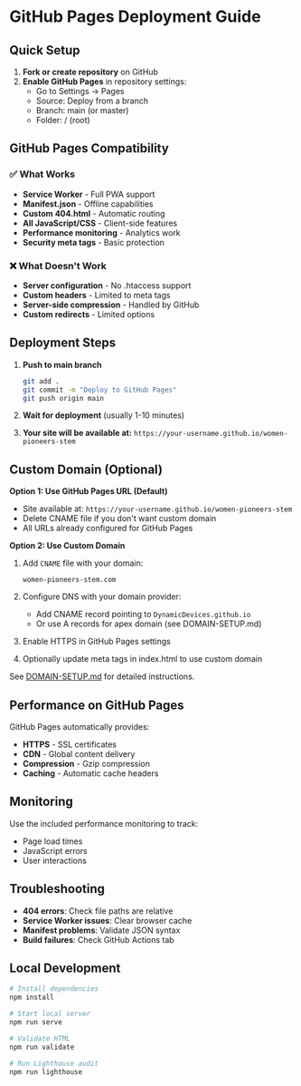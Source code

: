 # GitHub Pages Deployment Guide

## Quick Setup

1. **Fork or create repository** on GitHub
2. **Enable GitHub Pages** in repository settings:
   - Go to Settings → Pages
   - Source: Deploy from a branch
   - Branch: main (or master)
   - Folder: / (root)

## GitHub Pages Compatibility

### ✅ What Works
- **Service Worker** - Full PWA support
- **Manifest.json** - Offline capabilities
- **Custom 404.html** - Automatic routing
- **All JavaScript/CSS** - Client-side features
- **Performance monitoring** - Analytics work
- **Security meta tags** - Basic protection

### ❌ What Doesn't Work
- **Server configuration** - No .htaccess support
- **Custom headers** - Limited to meta tags
- **Server-side compression** - Handled by GitHub
- **Custom redirects** - Limited options

## Deployment Steps

1. **Push to main branch**
   ```bash
   git add .
   git commit -m "Deploy to GitHub Pages"
   git push origin main
   ```

2. **Wait for deployment** (usually 1-10 minutes)

3. **Your site will be available at:**
   `https://your-username.github.io/women-pioneers-stem`

## Custom Domain (Optional)

**Option 1: Use GitHub Pages URL (Default)**
- Site available at: `https://your-username.github.io/women-pioneers-stem`
- Delete CNAME file if you don't want custom domain
- All URLs already configured for GitHub Pages

**Option 2: Use Custom Domain**
1. Add `CNAME` file with your domain:
   ```
   women-pioneers-stem.com
   ```

2. Configure DNS with your domain provider:
   - Add CNAME record pointing to `DynamicDevices.github.io`
   - Or use A records for apex domain (see DOMAIN-SETUP.md)

3. Enable HTTPS in GitHub Pages settings

4. Optionally update meta tags in index.html to use custom domain

See [DOMAIN-SETUP.md](DOMAIN-SETUP.md) for detailed instructions.

## Performance on GitHub Pages

GitHub Pages automatically provides:
- **HTTPS** - SSL certificates
- **CDN** - Global content delivery
- **Compression** - Gzip compression
- **Caching** - Automatic cache headers

## Monitoring

Use the included performance monitoring to track:
- Page load times
- JavaScript errors
- User interactions

## Troubleshooting

- **404 errors**: Check file paths are relative
- **Service Worker issues**: Clear browser cache
- **Manifest problems**: Validate JSON syntax
- **Build failures**: Check GitHub Actions tab

## Local Development

```bash
# Install dependencies
npm install

# Start local server
npm run serve

# Validate HTML
npm run validate

# Run Lighthouse audit
npm run lighthouse
```